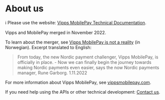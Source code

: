 <!-- START_METADATA
---
title: About Vipps MobilePay
sidebar_label: About us
sidebar_position: 200
pagination_next: null
pagination_prev: null
---
END_METADATA -->

# About us

<!-- START_COMMENT -->
ℹ️ Please use the website:
[Vipps MobilePay Technical Documentation](https://developer.vippsmobilepay.com/docs/vipps-developers/about/).
<!-- END_COMMENT -->

Vipps and MobilePay merged in November 2022.

To learn about the merger, see
[Vipps MobilePay is not a reality](https://vipps.no/om-oss/nyheter/vipps-mobilepay-er-n%C3%A5-en-realitet/)
(in Norwegian). Excerpt translated to English:

> From today, the new Nordic payment challenger, Vipps MobilePay, is officially in place. - Now we can finally begin the journey towards making Nordic payments even easier, says the now Nordic payments manager, Rune Garborg.
1.11.2022

For more information about Vipps MobilePay, see [vippsmobilepay.com](https://vippsmobilepay.com).

If you need help using the APIs or other technical development:
[Contact us](contact.md).
